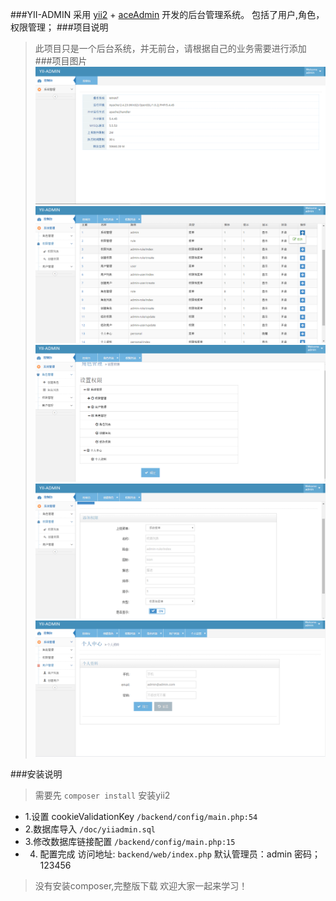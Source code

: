 ###YII-ADMIN
采用  [yii2](https://github.com/yiisoft/yii2)  + [aceAdmin](https://git.oschina.net/liushoukun/aceadmin.git)  开发的后台管理系统。
包括了用户,角色，权限管理；
###项目说明
>此项目只是一个后台系统，并无前台，请根据自己的业务需要进行添加
###项目图片
![image](./doc/yiiadmin/1.png)
![image](./doc/yiiadmin/2.png)
![image](./doc/yiiadmin/3.png)
![image](./doc/yiiadmin/4.png)
![image](./doc/yiiadmin/5.png)

###安装说明
>需要先 `composer install` 安装yii2
 - 1.设置 cookieValidationKey  `/backend/config/main.php:54`
 - 2.数据库导入 `/doc/yiiadmin.sql`
 - 3.修改数据库链接配置 `/backend/config/main.php:15`
 - 4. 配置完成 访问地址: `backend/web/index.php`   默认管理员：admin     密码； 123456
>没有安装composer,完整版下载[]()
欢迎大家一起来学习！
 